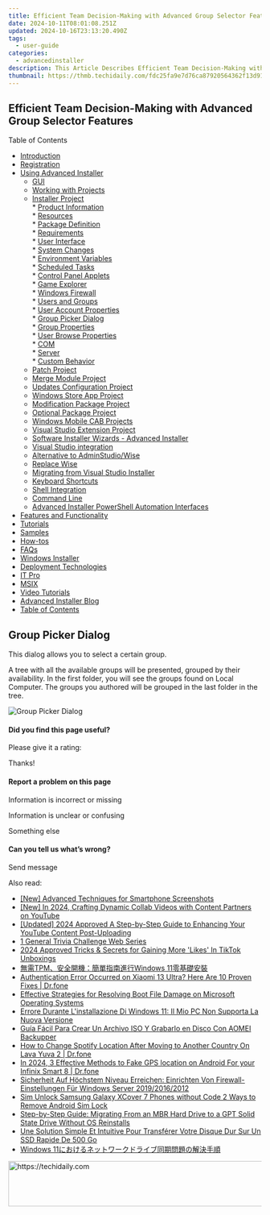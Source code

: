 ```yaml
---
title: Efficient Team Decision-Making with Advanced Group Selector Features
date: 2024-10-11T08:01:08.251Z
updated: 2024-10-16T23:13:20.490Z
tags:
  - user-guide
categories:
  - advancedinstaller
description: This Article Describes Efficient Team Decision-Making with Advanced Group Selector Features
thumbnail: https://thmb.techidaily.com/fdc25fa9e7d76ca87920564362f13d91c2db273783ec5bcb39c2377739cf581a.jpg
---
```


## Efficient Team Decision-Making with Advanced Group Selector Features

Table of Contents

* [Introduction](https://tools.techidaily.com/advancedinstaller/products/)
* [Registration](https://tools.techidaily.com/advancedinstaller/products/)
* [Using Advanced Installer](https://tools.techidaily.com/advancedinstaller/products/)  
   * [GUI](https://tools.techidaily.com/advancedinstaller/products/)  
   * [Working with Projects](https://tools.techidaily.com/advancedinstaller/products/)  
   * [Installer Project](https://tools.techidaily.com/advancedinstaller/products/)  
         * [Product Information](https://tools.techidaily.com/advancedinstaller/products/)  
         * [Resources](https://tools.techidaily.com/advancedinstaller/products/)  
         * [Package Definition](https://tools.techidaily.com/advancedinstaller/products/)  
         * [Requirements](https://tools.techidaily.com/advancedinstaller/products/)  
         * [User Interface](https://tools.techidaily.com/advancedinstaller/products/)  
         * [System Changes](https://tools.techidaily.com/advancedinstaller/products/)  
                  * [Environment Variables](https://tools.techidaily.com/advancedinstaller/products/)  
                  * [Scheduled Tasks](https://tools.techidaily.com/advancedinstaller/products/)  
                  * [Control Panel Applets](https://tools.techidaily.com/advancedinstaller/products/)  
                  * [Game Explorer](https://tools.techidaily.com/advancedinstaller/products/)  
                  * [Windows Firewall](https://tools.techidaily.com/advancedinstaller/products/)  
                  * [Users and Groups](https://tools.techidaily.com/advancedinstaller/products/)  
                              * [User Account Properties](https://tools.techidaily.com/advancedinstaller/products/)  
                                             * [Group Picker Dialog](https://tools.techidaily.com/advancedinstaller/products/)  
                              * [Group Properties](https://tools.techidaily.com/advancedinstaller/products/)  
                              * [User Browse Properties](https://tools.techidaily.com/advancedinstaller/products/)  
                  * [COM](https://tools.techidaily.com/advancedinstaller/products/)  
         * [Server](https://tools.techidaily.com/advancedinstaller/products/)  
         * [Custom Behavior](https://tools.techidaily.com/advancedinstaller/products/)  
   * [Patch Project](https://tools.techidaily.com/advancedinstaller/products/)  
   * [Merge Module Project](https://tools.techidaily.com/advancedinstaller/products/)  
   * [Updates Configuration Project](https://tools.techidaily.com/advancedinstaller/products/)  
   * [Windows Store App Project](https://tools.techidaily.com/advancedinstaller/products/)  
   * [Modification Package Project](https://tools.techidaily.com/advancedinstaller/products/)  
   * [Optional Package Project](https://tools.techidaily.com/advancedinstaller/products/)  
   * [Windows Mobile CAB Projects](https://tools.techidaily.com/advancedinstaller/products/)  
   * [Visual Studio Extension Project](https://tools.techidaily.com/advancedinstaller/products/)  
   * [Software Installer Wizards - Advanced Installer](https://tools.techidaily.com/advancedinstaller/products/)  
   * [Visual Studio integration](https://tools.techidaily.com/advancedinstaller/products/)  
   * [Alternative to AdminStudio/Wise](https://tools.techidaily.com/advancedinstaller/products/)  
   * [Replace Wise](https://tools.techidaily.com/advancedinstaller/products/)  
   * [Migrating from Visual Studio Installer](https://tools.techidaily.com/advancedinstaller/products/)  
   * [Keyboard Shortcuts](https://tools.techidaily.com/advancedinstaller/products/)  
   * [Shell Integration](https://tools.techidaily.com/advancedinstaller/products/)  
   * [Command Line](https://tools.techidaily.com/advancedinstaller/products/)  
   * [Advanced Installer PowerShell Automation Interfaces](https://tools.techidaily.com/advancedinstaller/products/)
* [Features and Functionality](https://tools.techidaily.com/advancedinstaller/products/)
* [Tutorials](https://tools.techidaily.com/advancedinstaller/products/)
* [Samples](https://tools.techidaily.com/advancedinstaller/products/)
* [How-tos](https://tools.techidaily.com/advancedinstaller/products/)
* [FAQs](https://tools.techidaily.com/advancedinstaller/products/)
* [Windows Installer](https://tools.techidaily.com/advancedinstaller/products/)
* [Deployment Technologies](https://tools.techidaily.com/advancedinstaller/products/)
* [IT Pro](https://tools.techidaily.com/advancedinstaller/products/)
* [MSIX](https://tools.techidaily.com/advancedinstaller/products/)
* [Video Tutorials](https://tools.techidaily.com/advancedinstaller/products/)
* [Advanced Installer Blog](https://tools.techidaily.com/advancedinstaller/products/)
* [Table of Contents](https://tools.techidaily.com/advancedinstaller/products/)

## Group Picker Dialog

 This dialog allows you to select a certain group. 

 A tree with all the available groups will be presented, grouped by their availability. In the first folder, you will see the groups found on Local Computer. The groups you authored will be grouped in the last folder in the tree.

![Group Picker Dialog](https://cdn.advancedinstaller.com/img/dialog/group-picker.png "Group Picker Dialog")  

#### Did you find this page useful?

Please give it a rating:

 Thanks!

#### Report a problem on this page

Information is incorrect or missing

Information is unclear or confusing

Something else

#### Can you tell us what’s wrong?

Send message

<ins class="adsbygoogle"
     style="display:block"
     data-ad-format="autorelaxed"
     data-ad-client="ca-pub-7571918770474297"
     data-ad-slot="1223367746"></ins>

<ins class="adsbygoogle"
     style="display:block"
     data-ad-client="ca-pub-7571918770474297"
     data-ad-slot="8358498916"
     data-ad-format="auto"
     data-full-width-responsive="true"></ins>

<span class="atpl-alsoreadstyle">Also read:</span>
<div><ul>
<li><a href="https://digital-screen-recording.techidaily.com/new-advanced-techniques-for-smartphone-screenshots/"><u>[New] Advanced Techniques for Smartphone Screenshots</u></a></li>
<li><a href="https://facebook-record-videos.techidaily.com/new-in-2024-crafting-dynamic-collab-videos-with-content-partners-on-youtube/"><u>[New] In 2024, Crafting Dynamic Collab Videos with Content Partners on YouTube</u></a></li>
<li><a href="https://youtube-zero.techidaily.com/ed-2024-approved-a-step-by-step-guide-to-enhancing-your-youtube-content-post-uploading/"><u>[Updated] 2024 Approved A Step-by-Step Guide to Enhancing Your YouTube Content Post-Uploading</u></a></li>
<li><a href="https://fox-boxes.techidaily.com/1-general-trivia-challenge-web-series/"><u>1 General Trivia Challenge Web Series</u></a></li>
<li><a href="https://some-guidance.techidaily.com/2024-approved-tricks-and-secrets-for-gaining-more-likes-in-tiktok-unboxings/"><u>2024 Approved Tricks & Secrets for Gaining More 'Likes' In TikTok Unboxings</u></a></li>
<li><a href="https://fox-ssl.techidaily.com/tpmwindows-11/"><u>無需TPM、安全開機：簡單指南進行Windows 11零基礎安裝</u></a></li>
<li><a href="https://howto.techidaily.com/authentication-error-occurred-on-xiaomi-13-ultra-here-are-10-proven-fixes-drfone-by-drfone-fix-android-problems-fix-android-problems/"><u>Authentication Error Occurred on Xiaomi 13 Ultra? Here Are 10 Proven Fixes | Dr.fone</u></a></li>
<li><a href="https://fox-ssl.techidaily.com/effective-strategies-for-resolving-boot-file-damage-on-microsoft-operating-systems/"><u>Effective Strategies for Resolving Boot File Damage on Microsoft Operating Systems</u></a></li>
<li><a href="https://fox-ssl.techidaily.com/errore-durante-linstallazione-di-windows-11-il-mio-pc-non-supporta-la-nuova-versione/"><u>Errore Durante L'installazione Di Windows 11: Il Mio PC Non Supporta La Nuova Versione</u></a></li>
<li><a href="https://fox-ssl.techidaily.com/guia-facil-para-crear-un-archivo-iso-y-grabarlo-en-disco-con-aomei-backupper/"><u>Guía Fácil Para Crear Un Archivo ISO Y Grabarlo en Disco Con AOMEI Backupper</u></a></li>
<li><a href="https://fake-location.techidaily.com/how-to-change-spotify-location-after-moving-to-another-country-on-lava-yuva-2-drfone-by-drfone-virtual-android/"><u>How to Change Spotify Location After Moving to Another Country On Lava Yuva 2 | Dr.fone</u></a></li>
<li><a href="https://android-location.techidaily.com/in-2024-3-effective-methods-to-fake-gps-location-on-android-for-your-infinix-smart-8-drfone-by-drfone-virtual/"><u>In 2024, 3 Effective Methods to Fake GPS location on Android For your Infinix Smart 8 | Dr.fone</u></a></li>
<li><a href="https://fox-ssl.techidaily.com/sicherheit-auf-hochstem-niveau-erreichen-einrichten-von-firewall-einstellungen-fur-windows-server-201920162012/"><u>Sicherheit Auf Höchstem Niveau Erreichen: Einrichten Von Firewall-Einstellungen Für Windows Server 2019/2016/2012</u></a></li>
<li><a href="https://sim-unlock.techidaily.com/sim-unlock-samsung-galaxy-xcover-7-phones-without-code-2-ways-to-remove-android-sim-lock-by-drfone-android/"><u>Sim Unlock Samsung Galaxy XCover 7 Phones without Code 2 Ways to Remove Android Sim Lock</u></a></li>
<li><a href="https://fox-ssl.techidaily.com/step-by-step-guide-migrating-from-an-mbr-hard-drive-to-a-gpt-solid-state-drive-without-os-reinstalls/"><u>Step-by-Step Guide: Migrating From an MBR Hard Drive to a GPT Solid State Drive Without OS Reinstalls</u></a></li>
<li><a href="https://fox-ssl.techidaily.com/une-solution-simple-et-intuitive-pour-transferer-votre-disque-dur-sur-un-ssd-rapide-de-500-go/"><u>Une Solution Simple Et Intuitive Pour Transférer Votre Disque Dur Sur Un SSD Rapide De 500 Go</u></a></li>
<li><a href="https://fox-ssl.techidaily.com/1728480946648-windows-11/"><u>Windows 11におけるネットワークドライブ同期問題の解決手順</u></a></li>
</ul></div>

<!-- affiliate ads begin -->
<a href="https://appsumo.8odi.net/c/5597632/2144297/7443" target="_top" id="2144297">
  <img src="//a.impactradius-go.com/display-ad/7443-2144297" border="0" alt="https://techidaily.com" width="600" height="90"/>
</a>
<img height="0" width="0" src="https://appsumo.8odi.net/i/5597632/2144297/7443" style="position:absolute;visibility:hidden;" border="0" />
<!-- affiliate ads end -->

